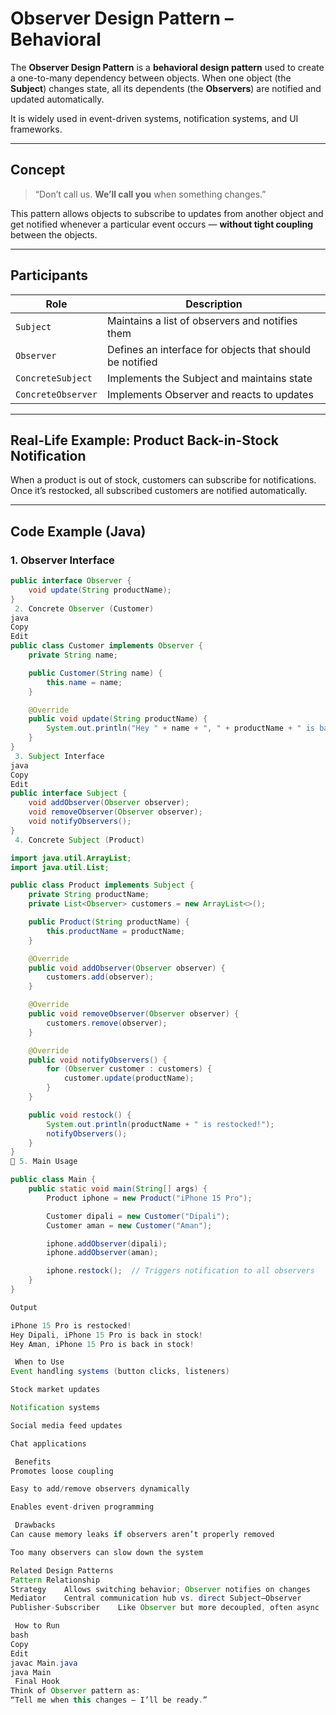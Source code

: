#  Observer Design Pattern – Behavioral

The **Observer Design Pattern** is a **behavioral design pattern** used to create a one-to-many dependency between objects. When one object (the **Subject**) changes state, all its dependents (the **Observers**) are notified and updated automatically.

It is widely used in event-driven systems, notification systems, and UI frameworks.

---

##  Concept

> “Don’t call us. **We’ll call you** when something changes.”

This pattern allows objects to subscribe to updates from another object and get notified whenever a particular event occurs — **without tight coupling** between the objects.

---

##  Participants

| Role       | Description                                           |
|------------|-------------------------------------------------------|
| `Subject`  | Maintains a list of observers and notifies them       |
| `Observer` | Defines an interface for objects that should be notified |
| `ConcreteSubject` | Implements the Subject and maintains state    |
| `ConcreteObserver`| Implements Observer and reacts to updates      |

---

##  Real-Life Example: Product Back-in-Stock Notification

When a product is out of stock, customers can subscribe for notifications.  
Once it’s restocked, all subscribed customers are notified automatically.

---

##  Code Example (Java)

###  1. Observer Interface

```java
public interface Observer {
    void update(String productName);
}
 2. Concrete Observer (Customer)
java
Copy
Edit
public class Customer implements Observer {
    private String name;

    public Customer(String name) {
        this.name = name;
    }

    @Override
    public void update(String productName) {
        System.out.println("Hey " + name + ", " + productName + " is back in stock!");
    }
}
 3. Subject Interface
java
Copy
Edit
public interface Subject {
    void addObserver(Observer observer);
    void removeObserver(Observer observer);
    void notifyObservers();
}
 4. Concrete Subject (Product)

import java.util.ArrayList;
import java.util.List;

public class Product implements Subject {
    private String productName;
    private List<Observer> customers = new ArrayList<>();

    public Product(String productName) {
        this.productName = productName;
    }

    @Override
    public void addObserver(Observer observer) {
        customers.add(observer);
    }

    @Override
    public void removeObserver(Observer observer) {
        customers.remove(observer);
    }

    @Override
    public void notifyObservers() {
        for (Observer customer : customers) {
            customer.update(productName);
        }
    }

    public void restock() {
        System.out.println(productName + " is restocked!");
        notifyObservers();
    }
}
🔹 5. Main Usage

public class Main {
    public static void main(String[] args) {
        Product iphone = new Product("iPhone 15 Pro");

        Customer dipali = new Customer("Dipali");
        Customer aman = new Customer("Aman");

        iphone.addObserver(dipali);
        iphone.addObserver(aman);

        iphone.restock();  // Triggers notification to all observers
    }
}

Output

iPhone 15 Pro is restocked!
Hey Dipali, iPhone 15 Pro is back in stock!
Hey Aman, iPhone 15 Pro is back in stock!

 When to Use
Event handling systems (button clicks, listeners)

Stock market updates

Notification systems

Social media feed updates

Chat applications

 Benefits
Promotes loose coupling

Easy to add/remove observers dynamically

Enables event-driven programming

️ Drawbacks
Can cause memory leaks if observers aren’t properly removed

Too many observers can slow down the system

Related Design Patterns
Pattern	Relationship
Strategy	Allows switching behavior; Observer notifies on changes
Mediator	Central communication hub vs. direct Subject–Observer
Publisher-Subscriber	Like Observer but more decoupled, often async

 How to Run
bash
Copy
Edit
javac Main.java
java Main
 Final Hook
Think of Observer pattern as:
“Tell me when this changes — I’ll be ready.”